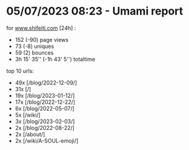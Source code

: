 # 05/07/2023 08:23 - Umami report
for www.shifeiti.com [24h] :

 - 152 (-90) page views
 - 73 (-8) uniques
 - 59 (2) bounces
 - 3h 15' 35'' (-1h 43' 5'') totaltime


top 10 urls:
 - 49x [/blog/2022-12-09/]
 - 31x [/]
 - 19x [/blog/2023-01-12/]
 - 17x [/blog/2022-12-22/]
 - 6x [/blog/2022-05-07/]
 - 5x [/wiki/]
 - 3x [/blog/2023-02-03/]
 - 2x [/blog/2022-08-22/]
 - 2x [/about/]
 - 2x [/wiki/A-SOUL-emoji/]


